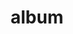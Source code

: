 ---
layout: album
resource: facebook
title: "album"
description: "masonry"
active: gallery
header-img: "img/gallery-bg.jpg"
album-title: "my 9th album"
images:
  - image_path: HQT/vay_ngan_bb/den/726637139508879_402853891_726637892842137_477834847839704591_n.jpg
  - image_path: HQT/vay_ngan_bb/den/726637696175490_399732969_726637682842158_2516638448013969366_n.jpg
  - image_path: HQT/vay_ngan_bb/den/726637706175489_403766022_726637692842157_6697084540931109859_n.jpg
  - image_path: HQT/vay_ngan_bb/den/726637736175486_403852918_726637732842153_4195367358341689781_n.jpg
  - image_path: HQT/vay_ngan_bb/den/765420955630497_416125141_754197463419513_9155401482778095428_n.jpg
  - image_path: HQT/vay_ngan_bb/den/765420955630497_421644912_765423508963575_1806946253984129715_n.jpg
  - image_path: HQT/vay_ngan_bb/den/766030312236228_420678016_766030735569519_992971523727699216_n.jpg
  - image_path: HQT/vay_ngan_bb/den/783481233824469_428629642_783481763824416_7090441093250821328_n.jpg
  - image_path: HQT/vay_ngan_bb/den/783481233824469_428634687_783481787157747_2502520308191353839_n.jpg
  - image_path: HQT/vay_ngan_bb/den/78348123382470_445387319_847007357471856_8703106998135522735_n.jpg
  - image_path: HQT/vay_ngan_bb/den/78348123382470_445423337_846591080846817_4868946673819057274_n.jpg
  - image_path: HQT/vay_ngan_bb/den/78348123382470_445473718_846886417483950_3933270368519064965_n.jpg
  - image_path: HQT/vay_ngan_bb/den/78348123382472_445359696_845970954242163_4375505838791064646_n.jpg
  - image_path: HQT/vay_ngan_bb/den/78348123382472_445432216_845970900908835_1486943380448262152_n.jpg
  - image_path: HQT/vay_ngan_bb/den/78348123382472_448471550_854957633343495_8222871262571351884_n.jpg
  - image_path: HQT/vay_ngan_bb/den/78348123382473_445427942_847008257471766_1555290934294822038_n.jpg
  - image_path: HQT/vay_ngan_bb/den/78348123382473_449512307_863316935840898_5311724237160740340_n.jpg
  - image_path: HQT/vay_ngan_bb/den/78348123382473_449526988_863316719174253_5395434507792766711_n.jpg
  - image_path: HQT/vay_ngan_bb/den/810656867773572_425760729_810658477773411_2774002154499509940_n.jpg
  - image_path: HQT/vay_ngan_bb/den/810656867773572_430919649_793789576126968_6547925305394699827_n.jpg
  - image_path: HQT/vay_ngan_bb/den/827162596122999_440802859_827163722789553_1059586479724947370_n.jpg
  - image_path: HQT/vay_ngan_bb/den/827162712789654_441300517_827163802789545_8560262372845233473_n.jpg
  - image_path: HQT/vay_ngan_bb/den/834305472075378_441339846_834305738742018_2846052877573869885_n.jpg
  - image_path: HQT/vay_ngan_bb/den/834305472075378_441350858_834305732075352_6680159418933665474_n.jpg
  - image_path: HQT/vay_ngan_bb/den/834305472075378_442488391_834305752075350_9172197294074262300_n.jpg
  - image_path: HQT/vay_ngan_bb/den/837978321708093_442474317_837978738374718_4021676536887705075_n.jpg
  - image_path: HQT/vay_ngan_bb/den/837978321708093_442501446_837978728374719_8029108377824357541_n.jpg
  - image_path: HQT/vay_ngan_bb/den/837978321708093_445507713_847007460805179_8737785334908673073_n.jpg
  - image_path: HQT/vay_ngan_bb/den/853690383470220_448269140_853691863470072_4125882938309454420_n.jpg
  - image_path: HQT/vay_ngan_bb/den/853690400136885_448349472_853691876803404_1417484151904184220_n.jpg
  - image_path: HQT/vay_ngan_bb/den/853690440136881_448435317_853691893470069_5223513135111560383_n.jpg
  - image_path: HQT/vay_ngan_bb/den/854954760010449_447581950_846644690841456_3495510720123045332_n.jpg
  - image_path: HQT/vay_ngan_bb/den/854954760010449_448437364_854956220010303_284594790624399173_n.jpg
  - image_path: HQT/vay_ngan_bb/den/896524412520150_452149697_876727124499879_2503020084506790732_n.jpg
  - image_path: HQT/vay_ngan_bb/den/896524412520150_456276120_896527665853158_3207061006745950643_n.jpg
  - image_path: HQT/vay_ngan_bb/den/896524412520150_456516195_896527595853165_5585848521128563254_n.jpg
  - image_path: HQT/vay_ngan_bb/den/922902539882337_461319483_922904029882188_703717764986268682_n.jpg
  - image_path: HQT/vay_ngan_bb/den/922902539882337_461385012_922902543215670_3303982365994826518_n.jpg
  - image_path: HQT/vay_ngan_bb/den/922902539882337_461898322_926186562887268_4633231846750207510_n.jpg
  - image_path: HQT/vay_ngan_bb/den/922902539882337_467398235_961620136010577_2867075253429593481_n.jpg
  - image_path: HQT/vay_ngan_bb/den/924328073073117_461515062_924328299739761_416999715637192077_n.jpg
  - image_path: HQT/vay_ngan_bb/den/926184529554138_461680020_926186969553894_7643137211032595141_n.jpg
  - image_path: HQT/vay_ngan_bb/den/926184589554132_461596599_926187012887223_3355312340007780497_n.jpg
  - image_path: HQT/vay_ngan_bb/den/940129924826265_463784678_940130114826246_425173441097733143_n.jpg
  - image_path: HQT/vay_ngan_bb/den/940129944826263_464076805_940130121492912_4374259151179040771_n.jpg
  - image_path: HQT/vay_ngan_bb/den/940129981492926_463998523_940130141492910_6750735314098550_n.jpg
---